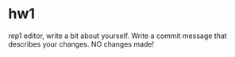 # hw1
rep1
editor, write a bit about yourself.
Write a commit message that describes your changes. NO changes made!
